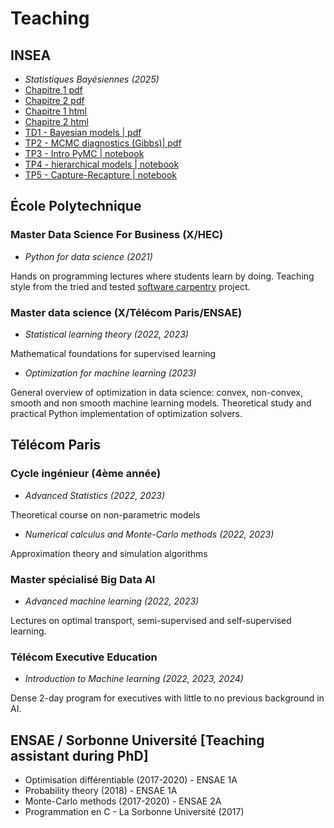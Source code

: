 # Teaching

## INSEA
- *Statistiques Bayésiennes (2025)*
- [Chapitre 1 pdf](media/teaching/SB/SB-ch1.pdf)
- [Chapitre 2 pdf](media/teaching/SB/SB-ch2.pdf)
- [Chapitre 1 html](media/teaching/SB/SB-ch1/index.html)
- [Chapitre 2 html](media/teaching/SB/SB-ch2/index.html)
- [TD1 - Bayesian models | pdf](media/teaching/SB/td1_modele_bayesien.pdf)
- [TP2 - MCMC diagnostics (Gibbs)| pdf](media/teaching/SB/td2_mcmc_diagnostics.pdf)
- [TP3 - Intro PyMC | notebook](media/teaching/SB/td3_intro_pymc.ipynb)
- [TP4 - hierarchical models | notebook](media/teaching/SB/hierarchical_model.ipynb)
- [TP5 - Capture-Recapture | notebook](media/teaching/SB/td5_capture.pdf)


## École Polytechnique

### Master Data Science For Business (X/HEC)
- *Python for data science (2021)*

Hands on programming lectures where students learn by doing. Teaching style from the tried
and tested [software carpentry](https://software-carpentry.org/) project.

### Master data science (X/Télécom Paris/ENSAE)
- *Statistical learning theory (2022, 2023)*

Mathematical foundations for supervised learning

- *Optimization for machine learning (2023)*

General overview of optimization in data science: convex, non-convex, smooth and non smooth machine learning models. Theoretical study and practical Python implementation of optimization solvers.

## Télécom Paris

### Cycle ingénieur (4ème année)
- *Advanced Statistics (2022, 2023)*

Theoretical course on non-parametric models
- *Numerical calculus and Monte-Carlo methods (2022, 2023)*

Approximation theory and simulation algorithms

### Master spécialisé Big Data AI
- *Advanced machine learning (2022, 2023)*

 Lectures on optimal transport, semi-supervised and self-supervised learning.

### Télécom Executive Education
- *Introduction to Machine learning (2022, 2023, 2024)*

Dense 2-day program for executives with little to no previous background in AI.

## ENSAE / Sorbonne Université [Teaching assistant during PhD]

- Optimisation différentiable (2017-2020) - ENSAE 1A
- Probability theory (2018) - ENSAE 1A
- Monte-Carlo methods (2017-2020) - ENSAE 2A
- Programmation en C - La Sorbonne Université (2017)
